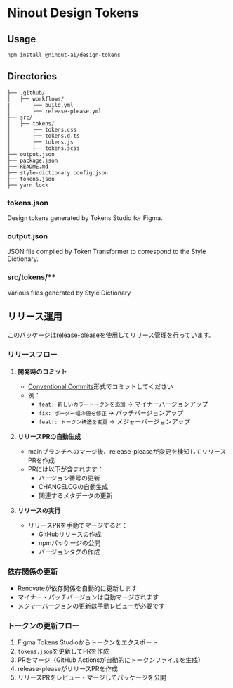 # Ninout Design Tokens

## Usage

```
npm install @ninout-ai/design-tokens
```

## Directories

```
├── .github/
│   ├── workflows/
|       ├── build.yml
│       ├── release-please.yml
├── src/
│   ├── tokens/
│       ├── tokens.css
│       ├── tokens.d.ts
│       ├── tokens.js
│       ├── tokens.scss
├── output.json
├── package.json
├── README.md
├── style-dictionary.config.json
├── tokens.json
├── yarn lock
```

### tokens.json

Design tokens generated by Tokens Studio for Figma.

### output.json

JSON file compiled by Token Transformer to correspond to the Style Dictionary.

### src/tokens/\*\*

Various files generated by Style Dictionary

## リリース運用

このパッケージは[release-please](https://github.com/googleapis/release-please)を使用してリリース管理を行っています。

### リリースフロー

1. **開発時のコミット**
   - [Conventional Commits](https://www.conventionalcommits.org/)形式でコミットしてください
   - 例：
     - `feat: 新しいカラートークンを追加` → マイナーバージョンアップ
     - `fix: ボーダー幅の値を修正` → パッチバージョンアップ
     - `feat!: トークン構造を変更` → メジャーバージョンアップ

2. **リリースPRの自動生成**
   - mainブランチへのマージ後、release-pleaseが変更を検知してリリースPRを作成
   - PRには以下が含まれます：
     - バージョン番号の更新
     - CHANGELOGの自動生成
     - 関連するメタデータの更新

3. **リリースの実行**
   - リリースPRを手動でマージすると：
     - GitHubリリースの作成
     - npmパッケージの公開
     - バージョンタグの作成

### 依存関係の更新

- Renovateが依存関係を自動的に更新します
- マイナー・パッチバージョンは自動マージされます
- メジャーバージョンの更新は手動レビューが必要です

### トークンの更新フロー

1. Figma Tokens Studioからトークンをエクスポート
2. `tokens.json`を更新してPRを作成
3. PRをマージ（GitHub Actionsが自動的にトークンファイルを生成）
4. release-pleaseがリリースPRを作成
5. リリースPRをレビュー・マージしてパッケージを公開
